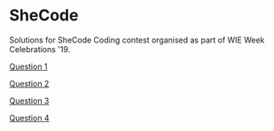 # SheCode


Solutions for SheCode Coding contest organised as part of WIE Week Celebrations '19.

[Question 1](https://github.com/ieeecscet/SheCode/blob/master/1.py)

[Question 2](https://github.com/ieeecscet/SheCode/blob/master/2.py)

[Question 3](https://github.com/ieeecscet/SheCode/blob/master/3.py)

[Question 4](https://github.com/ieeecscet/SheCode/blob/master/4.py)


